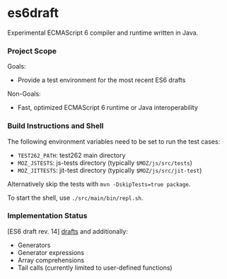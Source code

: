 es6draft
========

Experimental ECMAScript 6 compiler and runtime written in Java.

### Project Scope ###

Goals:
* Provide a test environment for the most recent ES6 drafts

Non-Goals:
* Fast, optimized ECMAScript 6 runtime or Java interoperability


### Build Instructions and Shell ###

The following environment variables need to be set to run the test cases:
* `TEST262_PATH`: test262 main directory
* `MOZ_JSTESTS`: js-tests directory (typically `$MOZ/js/src/tests`)
* `MOZ_JITTESTS`: jit-test directory (typically `$MOZ/js/src/jit-test`)
    
Alternatively skip the tests with `mvn -DskipTests=true package`. 

To start the shell, use `./src/main/bin/repl.sh`.


### Implementation Status ###

[ES6 draft rev. 14] [drafts] and additionally:
* Generators
* Generator expressions
* Array comprehensions
* Tail calls (currently limited to user-defined functions)




[drafts]: http://wiki.ecmascript.org/doku.php?id=harmony:specification_drafts "Draft Specification for ES.next"
